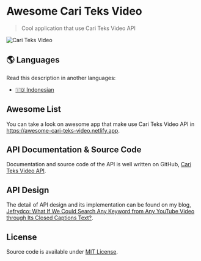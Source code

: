 # Awesome Cari Teks Video

> Cool application that use Cari Teks Video API

![Cari Teks Video](https://repository-images.githubusercontent.com/277871059/97eb1400-64c6-11eb-913f-bdcfe5151222)

## 🌎 Languages

Read this description in another languages:

- [🇮🇩 Indonesian](./readme-id.md)

## Awesome List

You can take a look on awesome app that make use Cari Teks Video API in https://awesome-cari-teks-video.netlify.app.

## API Documentation & Source Code

Documentation and source code of the API is well written on GitHub, [Cari Teks Video API](https://github.com/jefrydco/cari-teks-video-api#api-documentation).

## API Design

The detail of API design and its implementation can be found on my blog, [Jefrydco: What If We Could Search Any Keyword from Any YouTube Video through Its Closed Captions Text?](https://jefrydco.id/en/blog/search-closed-captions-text-youtube-video/).

## License

Source code is available under [MIT License](./license.md).
